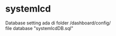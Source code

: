 # systemlcd


Database setting ada di folder /dashboard/config/
<br />
file database "systemlcdDB.sql"

